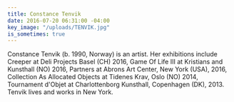 ```yaml
---
title: Constance Tenvik
date: 2016-07-20 06:31:00 -04:00
key_image: "/uploads/TENVIK.jpg"
is_sometimes: true
---
```


Constance Tenvik (b. 1990, Norway) is an artist. Her exhibitions include Creeper at Deli Projects Basel (CH) 2016, Game Of Life III at Kristians and Kunsthall (NO) 2016, Partners at Abrons Art Center, New York (USA), 2016, Collection As Allocated Objects at Tidenes Krav, Oslo (NO) 2014, Tournament d'Objet at Charlottenborg Kunsthall, Copenhagen (DK), 2013. Tenvik lives and works in New York.
